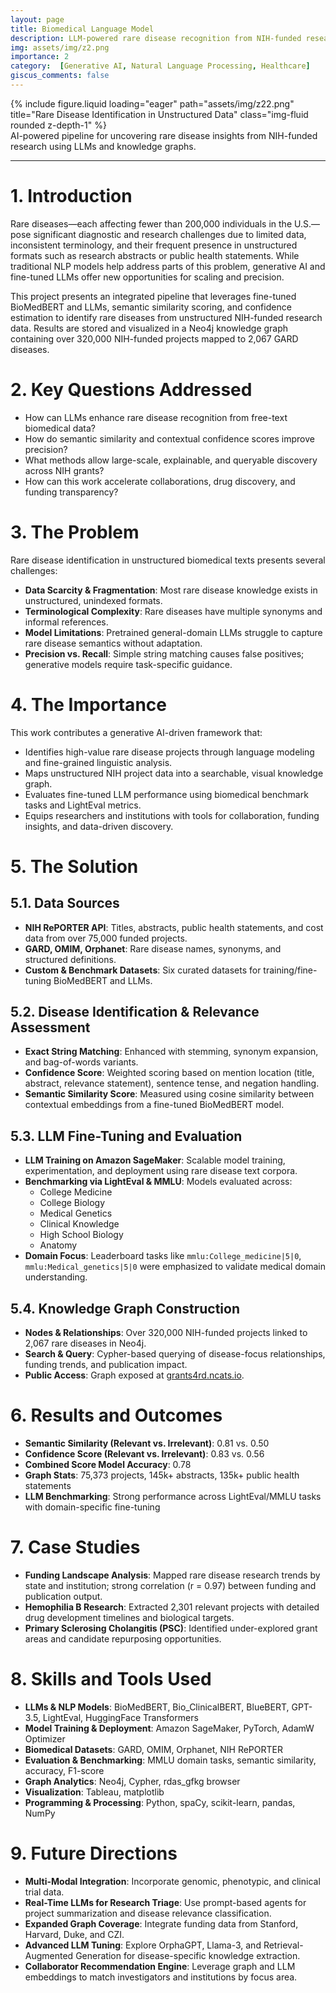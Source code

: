 ```yaml
---
layout: page
title: Biomedical Language Model
description: LLM-powered rare disease recognition from NIH-funded research using BioMedBERT, fine-tuned transformers, and graph analytics in Neo4j.
img: assets/img/z2.png
importance: 2
category:  [Generative AI, Natural Language Processing, Healthcare]
giscus_comments: false
---
```


<!-- ### **Case Study: Rare Disease Identification in Unstructured Data** -->

<div class="row justify-content-sm-center">
  <div class="col-sm-8 mt-3 mt-md-0">
    {% include figure.liquid loading="eager" path="assets/img/z22.png" title="Rare Disease Identification in Unstructured Data" class="img-fluid rounded z-depth-1" %}
  </div>
</div>
<div class="caption">
    AI-powered pipeline for uncovering rare disease insights from NIH-funded research using LLMs and knowledge graphs.
</div>

---
# 1. Introduction

Rare diseases—each affecting fewer than 200,000 individuals in the U.S.—pose significant diagnostic and research challenges due to limited data, inconsistent terminology, and their frequent presence in unstructured formats such as research abstracts or public health statements. While traditional NLP models help address parts of this problem, generative AI and fine-tuned LLMs offer new opportunities for scaling and precision.

This project presents an integrated pipeline that leverages fine-tuned BioMedBERT and LLMs, semantic similarity scoring, and confidence estimation to identify rare diseases from unstructured NIH-funded research data. Results are stored and visualized in a Neo4j knowledge graph containing over 320,000 NIH-funded projects mapped to 2,067 GARD diseases.

# 2. Key Questions Addressed

- How can LLMs enhance rare disease recognition from free-text biomedical data?
- How do semantic similarity and contextual confidence scores improve precision?
- What methods allow large-scale, explainable, and queryable discovery across NIH grants?
- How can this work accelerate collaborations, drug discovery, and funding transparency?

# 3. The Problem

Rare disease identification in unstructured biomedical texts presents several challenges:

- **Data Scarcity & Fragmentation**: Most rare disease knowledge exists in unstructured, unindexed formats.
- **Terminological Complexity**: Rare diseases have multiple synonyms and informal references.
- **Model Limitations**: Pretrained general-domain LLMs struggle to capture rare disease semantics without adaptation.
- **Precision vs. Recall**: Simple string matching causes false positives; generative models require task-specific guidance.

# 4. The Importance

This work contributes a generative AI-driven framework that:

- Identifies high-value rare disease projects through language modeling and fine-grained linguistic analysis.
- Maps unstructured NIH project data into a searchable, visual knowledge graph.
- Evaluates fine-tuned LLM performance using biomedical benchmark tasks and LightEval metrics.
- Equips researchers and institutions with tools for collaboration, funding insights, and data-driven discovery.

# 5. The Solution

## 5.1. Data Sources

- **NIH RePORTER API**: Titles, abstracts, public health statements, and cost data from over 75,000 funded projects.
- **GARD, OMIM, Orphanet**: Rare disease names, synonyms, and structured definitions.
- **Custom & Benchmark Datasets**: Six curated datasets for training/fine-tuning BioMedBERT and LLMs.

## 5.2. Disease Identification & Relevance Assessment

- **Exact String Matching**: Enhanced with stemming, synonym expansion, and bag-of-words variants.
- **Confidence Score**: Weighted scoring based on mention location (title, abstract, relevance statement), sentence tense, and negation handling.
- **Semantic Similarity Score**: Measured using cosine similarity between contextual embeddings from a fine-tuned BioMedBERT model.

## 5.3. LLM Fine-Tuning and Evaluation

- **LLM Training on Amazon SageMaker**: Scalable model training, experimentation, and deployment using rare disease text corpora.
- **Benchmarking via LightEval & MMLU**: Models evaluated across:
  - College Medicine
  - College Biology
  - Medical Genetics
  - Clinical Knowledge
  - High School Biology
  - Anatomy
- **Domain Focus**: Leaderboard tasks like `mmlu:College_medicine|5|0`, `mmlu:Medical_genetics|5|0` were emphasized to validate medical domain understanding.

## 5.4. Knowledge Graph Construction

- **Nodes & Relationships**: Over 320,000 NIH-funded projects linked to 2,067 rare diseases in Neo4j.
- **Search & Query**: Cypher-based querying of disease-focus relationships, funding trends, and publication impact.
- **Public Access**: Graph exposed at [grants4rd.ncats.io](https://grants4rd.ncats.io).

# 6. Results and Outcomes

- **Semantic Similarity (Relevant vs. Irrelevant)**: 0.81 vs. 0.50
- **Confidence Score (Relevant vs. Irrelevant)**: 0.83 vs. 0.56
- **Combined Score Model Accuracy**: 0.78
- **Graph Stats**: 75,373 projects, 145k+ abstracts, 135k+ public health statements
- **LLM Benchmarking**: Strong performance across LightEval/MMLU tasks with domain-specific fine-tuning

# 7. Case Studies

- **Funding Landscape Analysis**: Mapped rare disease research trends by state and institution; strong correlation (r = 0.97) between funding and publication output.
- **Hemophilia B Research**: Extracted 2,301 relevant projects with detailed drug development timelines and biological targets.
- **Primary Sclerosing Cholangitis (PSC)**: Identified under-explored grant areas and candidate repurposing opportunities.

# 8. Skills and Tools Used

- **LLMs & NLP Models**: BioMedBERT, Bio_ClinicalBERT, BlueBERT, GPT-3.5, LightEval, HuggingFace Transformers
- **Model Training & Deployment**: Amazon SageMaker, PyTorch, AdamW Optimizer
- **Biomedical Datasets**: GARD, OMIM, Orphanet, NIH RePORTER
- **Evaluation & Benchmarking**: MMLU domain tasks, semantic similarity, accuracy, F1-score
- **Graph Analytics**: Neo4j, Cypher, rdas_gfkg browser
- **Visualization**: Tableau, matplotlib
- **Programming & Processing**: Python, spaCy, scikit-learn, pandas, NumPy

# 9. Future Directions

- **Multi-Modal Integration**: Incorporate genomic, phenotypic, and clinical trial data.
- **Real-Time LLMs for Research Triage**: Use prompt-based agents for project summarization and disease relevance classification.
- **Expanded Graph Coverage**: Integrate funding data from Stanford, Harvard, Duke, and CZI.
- **Advanced LLM Tuning**: Explore OrphaGPT, Llama-3, and Retrieval-Augmented Generation for disease-specific knowledge extraction.
- **Collaborator Recommendation Engine**: Leverage graph and LLM embeddings to match investigators and institutions by focus area.
